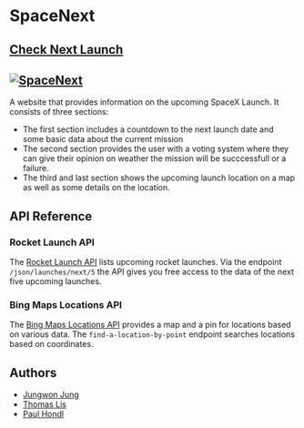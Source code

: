 
# SpaceNext

## [Check Next Launch](https://stupendous-mandazi-1fbde3.netlify.app/#info-container)

## [![SpaceNext](https://i.ytimg.com/vi/padmu6SLFe8/hqdefault.jpg)](https://youtu.be/padmu6SLFe8)



A website that provides information on the upcoming SpaceX Launch. It consists of three sections:

+ The first section includes a countdown to the next launch date and some basic data about the current mission
+ The second section provides the user with a voting system where they can give their opinion on weather the mission will be succcessfull or a failure.
+ The third and last section shows the upcoming launch location on a map as well as some details on the location.

## API Reference

### Rocket Launch API 

The [Rocket Launch API](https://www.rocketlaunch.live/api) lists upcoming rocket launches.
Via the endpoint `/json/launches/next/5` the API gives you free access to the data of the next five upcoming launches.


### Bing Maps Locations API

The [Bing Maps Locations API](https://learn.microsoft.com/en-us/bingmaps/rest-services/locations/) provides a map and a pin for locations based on various data. The `find-a-location-by-point` endpoint searches locations based on coordinates.

## Authors

- [Jungwon Jung](https://github.com/jungwonJung)
- [Thomas Lis](https://github.com/13-TOMMY)
- [Paul Hondl](https://github.com/paulhondl)

